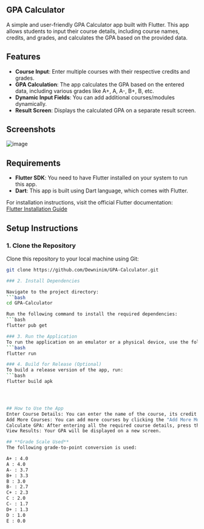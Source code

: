 ## GPA Calculator

A simple and user-friendly GPA Calculator app built with Flutter. This app allows students to input their course details, including course names, credits, and grades, and calculates the GPA based on the provided data.

## Features

- **Course Input**: Enter multiple courses with their respective credits and grades.
- **GPA Calculation**: The app calculates the GPA based on the entered data, including various grades like A+, A, A-, B+, B, etc.
- **Dynamic Input Fields**: You can add additional courses/modules dynamically.
- **Result Screen**: Displays the calculated GPA on a separate result screen.

## Screenshots

![image](https://github.com/user-attachments/assets/4f21c40b-a5f5-4f69-bdd9-630c40dd33d2)


## Requirements

- **Flutter SDK**: You need to have Flutter installed on your system to run this app. 
- **Dart**: This app is built using Dart language, which comes with Flutter.

For installation instructions, visit the official Flutter documentation:  
[Flutter Installation Guide](https://flutter.dev/docs/get-started/install)

## Setup Instructions

### 1. Clone the Repository
Clone this repository to your local machine using Git:

```bash
git clone https://github.com/Dewninim/GPA-Calculator.git

### 2. Install Dependencies

Navigate to the project directory:
```bash
cd GPA-Calculator

Run the following command to install the required dependencies:
```bash
flutter pub get

### 3. Run the Application
To run the application on an emulator or a physical device, use the following command:
```bash
flutter run

### 4. Build for Release (Optional)
To build a release version of the app, run:
```bash
flutter build apk




## How to Use the App
Enter Course Details: You can enter the name of the course, its credit value, and the grade you received.
Add More Courses: You can add more courses by clicking the "Add More Modules" button.
Calculate GPA: After entering all the required course details, press the "Calculate" button to compute your GPA.
View Results: Your GPA will be displayed on a new screen.

## **Grade Scale Used**
The following grade-to-point conversion is used:

A+ : 4.0
A : 4.0
A- : 3.7
B+ : 3.3
B : 3.0
B- : 2.7
C+ : 2.3
C : 2.0
C- : 1.7
D+ : 1.3
D : 1.0
E : 0.0
